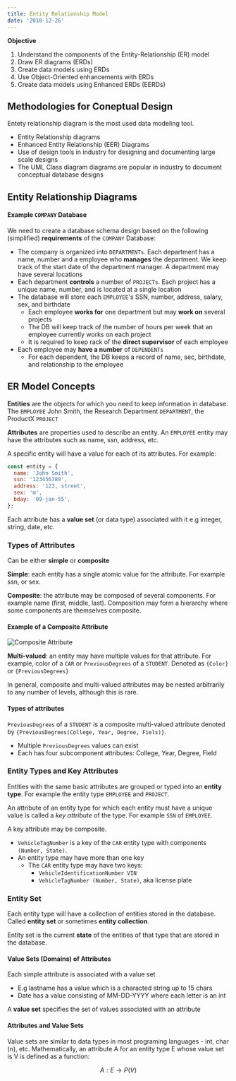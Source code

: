 ```yaml
---
title: Entity Relationship Model
date: '2018-12-26'
---
```


**Objective**

1. Understand the components of the Entity-Relationship (ER) model
2. Draw ER diagrams (ERDs)
3. Create data models using ERDs
4. Use Object-Oriented enhancements with ERDs
5. Create data models using Enhanced ERDs (EERDs)

## Methodologies for Coneptual Design

Entety relationship diagram is the most used data modeling tool.

- Entity Relationship diagrams
- Enhanced Entity Relationship (EER) Diagrams
- Use of design tools in industry for designing and documenting large scale designs
- The UML Class diagram diagrams are popular in industry to document conceptual database designs

## Entity Relationship Diagrams

#### Example `COMPANY` Database

We need to create a database schema design based on the following (simplified) **requirements** of the `COMPANY` Database:

- The company is organized into `DEPARTMENTs`. Each department has a name, number and a employee who **manages** the department. We keep track of the start date of the department manager. A department may have several locations
- Each department **controls** a number of `PROJECTs`. Each project has a unique name, number, and is located at a single location
- The database will store each `EMPLOYEE`'s SSN, number, address, salary, sex, and birthdate
  - Each employee **works for** one department but may **work on** several projects
  - The DB will keep track of the number of hours per week that an employee currently works on each project
  - It is required to keep rack of the **direct supervisor** of each employee
- Each employee may **have a number** of `DEPENDENTs`
  - For each dependent, the DB keeps a record of name, sec, birthdate, and relationship to the employee

## ER Model Concepts

**Entities** are the objects for which you need to keep information in database. The `EMPLOYEE` John Smith, the Research Department `DEPARTMENT`, the ProductX `PROJECT`

**Attributes** are properties used to describe an entity. An `EMPLOYEE` entity may have the attributes such as name, ssn, address, etc.

A specific entity will have a value for each of its attributes. For example:

```js
const entity = {
  name: 'John Smith',
  ssn: '123456789',
  address: '123, street',
  sex: 'm',
  bday: '09-jan-55',
};
```

Each attribute has a **value set** (or data type) associated with it e.g integer, string, date, etc.

### Types of Attributes

Can be either **simple** or **composite**

**Simple**: each entity has a single atomic value for the attribute. For example ssn, or sex.

**Composite**: the attribute may be composed of several components. For example name (first, middle, last). Composition may form a hierarchy where some components are themselves composite.

#### Example of a Composite Attribute

![Composite Attribute](cpsc471/img/lec02/01.png)

**Multi-valued**: an entity may have multiple values for that attribute. For example, color of a `CAR` or `PreviousDegrees` of a `STUDENT`. Denoted as `{Color}` or `{PreviousDegrees}`

In general, composite and multi-valued attributes may be nested arbitrarily to any number of levels, although this is rare.

#### Types of attributes

`PreviousDegrees` of a `STUDENT` is a composite multi-valued attribute denoted by `{PreviousDegrees(College, Year, Degree, Fiels)}`.

- Multiple `PreviousDegrees` values can exist
- Each has four subcomponent attributes: College, Year, Degree, Field

### Entity Types and Key Attributes

Entities with the same basic attributes are grouped or typed into an **entity type**. For example the entity type `EMPLOYEE` and `PROJECT`.

An attribute of an entity type for which each entity must have a unique value is called a _key attribute_ of the type. For example `SSN` of `EMPLOYEE`.

A key attribute may be composite.

- `VehicleTagNumber` is a key of the `CAR` entity type with components `(Number, State)`.
- An entity type may have more than one key
  - The `CAR` entity type may have two keys:
    - `VehicleIdentificationNumber VIN`
    - `VehicleTagNumber (Number, State)`, aka license plate

### Entity Set

Each entity type will have a collection of entities stored in the database. Called **entity set** or sometimes **entity collection**.

Entity set is the current **state** of the entities of that type that are stored in the database.

#### Value Sets (Domains) of Attributes

Each simple attribute is associated with a value set

- E.g lastname has a value which is a characted string up to 15 chars
- Date has a value consisting of MM-DD-YYYY where each letter is an int

A **value set** specifies the set of values associated with an attribute

#### Attributes and Value Sets

Value sets are similar to data types in most programing languages - int, char (n), etc. Mathematically, an attribute A for an entity type E whose value set is V is defined as a function:

$$
A: E \to P(V)
$$
